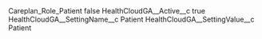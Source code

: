 <?xml version="1.0" encoding="UTF-8"?>
<CustomMetadata xmlns="http://soap.sforce.com/2006/04/metadata" xmlns:xsi="http://www.w3.org/2001/XMLSchema-instance" xmlns:xsd="http://www.w3.org/2001/XMLSchema">
    <label>Careplan_Role_Patient</label>
    <protected>false</protected>
    <values>
        <field>HealthCloudGA__Active__c</field>
        <value xsi:type="xsd:boolean">true</value>
    </values>
    <values>
        <field>HealthCloudGA__SettingName__c</field>
        <value xsi:type="xsd:string">Patient</value>
    </values>
    <values>
        <field>HealthCloudGA__SettingValue__c</field>
        <value xsi:type="xsd:string">Patient</value>
    </values>
</CustomMetadata>
